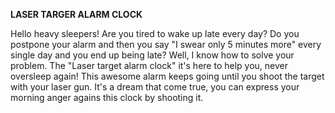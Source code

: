 **LASER TARGER ALARM CLOCK**

Hello heavy sleepers! Are you tired to wake up late every day? Do you postpone your alarm and then you say "I swear only 5 minutes more"
every single day and you end up being late? Well, I know how to solve your problem. The "Laser target alarm clock" it's here to help you, 
never oversleep again! This awesome alarm keeps going until you shoot the target with your laser gun. It's a dream that come true, you can 
express your morning anger agains this clock by shooting it. 
